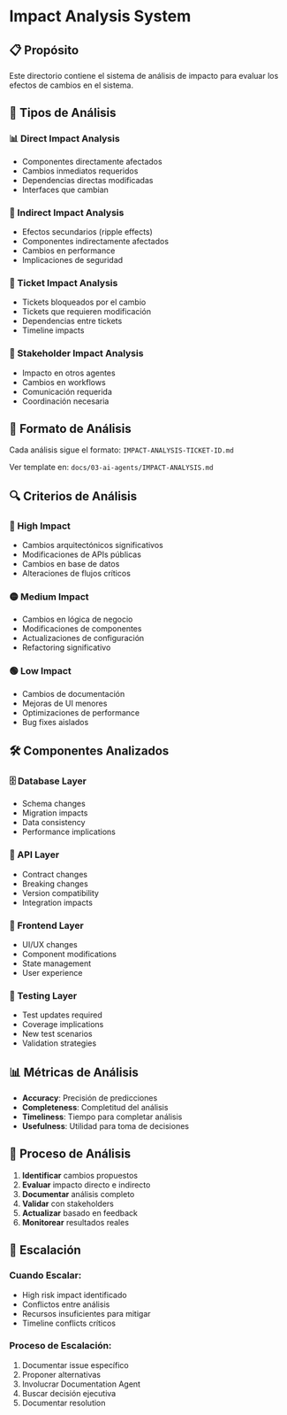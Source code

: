 # Impact Analysis System

## 📋 Propósito

Este directorio contiene el sistema de análisis de impacto para evaluar los efectos de cambios en el sistema.

## 🎯 Tipos de Análisis

### 📊 Direct Impact Analysis

- Componentes directamente afectados
- Cambios inmediatos requeridos
- Dependencias directas modificadas
- Interfaces que cambian

### 🔄 Indirect Impact Analysis

- Efectos secundarios (ripple effects)
- Componentes indirectamente afectados
- Cambios en performance
- Implicaciones de seguridad

### 🎫 Ticket Impact Analysis

- Tickets bloqueados por el cambio
- Tickets que requieren modificación
- Dependencias entre tickets
- Timeline impacts

### 👥 Stakeholder Impact Analysis

- Impacto en otros agentes
- Cambios en workflows
- Comunicación requerida
- Coordinación necesaria

## 📝 Formato de Análisis

Cada análisis sigue el formato: `IMPACT-ANALYSIS-TICKET-ID.md`

Ver template en: `docs/03-ai-agents/IMPACT-ANALYSIS.md`

## 🔍 Criterios de Análisis

### 🔴 High Impact

- Cambios arquitectónicos significativos
- Modificaciones de APIs públicas
- Cambios en base de datos
- Alteraciones de flujos críticos

### 🟡 Medium Impact

- Cambios en lógica de negocio
- Modificaciones de componentes
- Actualizaciones de configuración
- Refactoring significativo

### 🟢 Low Impact

- Cambios de documentación
- Mejoras de UI menores
- Optimizaciones de performance
- Bug fixes aislados

## 🛠️ Componentes Analizados

### 🗄️ Database Layer

- Schema changes
- Migration impacts
- Data consistency
- Performance implications

### 🔌 API Layer

- Contract changes
- Breaking changes
- Version compatibility
- Integration impacts

### 🎨 Frontend Layer

- UI/UX changes
- Component modifications
- State management
- User experience

### 🧪 Testing Layer

- Test updates required
- Coverage implications
- New test scenarios
- Validation strategies

## 📊 Métricas de Análisis

- **Accuracy**: Precisión de predicciones
- **Completeness**: Completitud del análisis
- **Timeliness**: Tiempo para completar análisis
- **Usefulness**: Utilidad para toma de decisiones

## 🔄 Proceso de Análisis

1. **Identificar** cambios propuestos
2. **Evaluar** impacto directo e indirecto
3. **Documentar** análisis completo
4. **Validar** con stakeholders
5. **Actualizar** basado en feedback
6. **Monitorear** resultados reales

## 🚨 Escalación

### Cuando Escalar:

- High risk impact identificado
- Conflictos entre análisis
- Recursos insuficientes para mitigar
- Timeline conflicts críticos

### Proceso de Escalación:

1. Documentar issue específico
2. Proponer alternativas
3. Involucrar Documentation Agent
4. Buscar decisión ejecutiva
5. Documentar resolution
